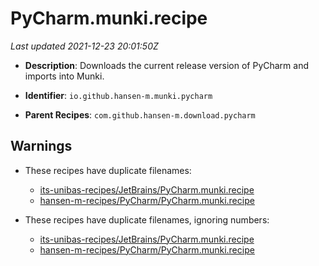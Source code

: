 # PyCharm.munki.recipe

_Last updated 2021-12-23 20:01:50Z_

- **Description**: Downloads the current release version of PyCharm and imports into Munki.

- **Identifier**: `io.github.hansen-m.munki.pycharm`

- **Parent Recipes**: `com.github.hansen-m.download.pycharm`


## Warnings

- These recipes have duplicate filenames:
    - [its-unibas-recipes/JetBrains/PyCharm.munki.recipe](/autopkg-dupe-tracker/its-unibas-recipes/JetBrains/PyCharm.munki.recipe)
    - [hansen-m-recipes/PyCharm/PyCharm.munki.recipe](/autopkg-dupe-tracker/hansen-m-recipes/PyCharm/PyCharm.munki.recipe)

- These recipes have duplicate filenames, ignoring numbers:
    - [its-unibas-recipes/JetBrains/PyCharm.munki.recipe](/autopkg-dupe-tracker/its-unibas-recipes/JetBrains/PyCharm.munki.recipe)
    - [hansen-m-recipes/PyCharm/PyCharm.munki.recipe](/autopkg-dupe-tracker/hansen-m-recipes/PyCharm/PyCharm.munki.recipe)